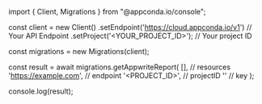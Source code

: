 import { Client, Migrations } from "@appconda.io/console";

const client = new Client()
    .setEndpoint('https://cloud.appconda.io/v1') // Your API Endpoint
    .setProject('<YOUR_PROJECT_ID>'); // Your project ID

const migrations = new Migrations(client);

const result = await migrations.getAppwriteReport(
    [], // resources
    'https://example.com', // endpoint
    '<PROJECT_ID>', // projectID
    '<KEY>' // key
);

console.log(result);
